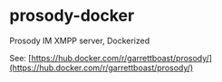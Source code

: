 # prosody-docker
Prosody IM XMPP server, Dockerized

See: [https://hub.docker.com/r/garrettboast/prosody/](https://hub.docker.com/r/garrettboast/prosody/)
